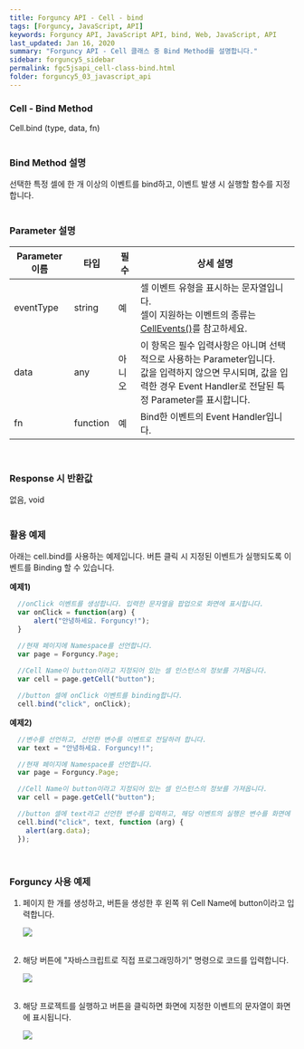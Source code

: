 ```yaml
---
title: Forguncy API - Cell - bind
tags: [Forguncy, JavaScript, API]
keywords: Forguncy API, JavaScript API, bind, Web, JavaScript, API
last_updated: Jan 16, 2020
summary: "Forguncy API - Cell 클래스 중 Bind Method를 설명합니다."
sidebar: forguncy5_sidebar
permalink: fgc5jsapi_cell-class-bind.html
folder: forguncy5_03_javascript_api
---
```


### Cell - Bind Method
Cell.bind (type, data, fn)
<br /><br />

### Bind Method 설명
선택한 특정 셀에 한 개 이상의 이벤트를 bind하고, 이벤트 발생 시 실행할 함수를 지정합니다.
<br /><br />

### Parameter 설명

| Parameter 이름 | 타입 | 필수 | 상세 설명 |
| --- | --- | --- | --- |
| eventType | string | 예	| 셀 이벤트 유형을 표시하는 문자열입니다. <br />셀이 지원하는 이벤트의 종류는 [CellEvents()]()를 참고하세요. |
| data | any | 아니오	| 이 항목은 필수 입력사항은 아니며 선택적으로 사용하는 Parameter입니다. <br />값을 입력하지 않으면 무시되며, 값을 입력한 경우 Event Handler로 전달된 특정 Parameter를 표시합니다.|
| fn | function | 예 | Bind한 이벤트의 Event Handler입니다. |

<br />

### Response 시 반환값
없음, void
<br /><br />

### 활용 예제
아래는 cell.bind를 사용하는 예제입니다. 버튼 클릭 시 지정된 이벤트가 실행되도록 이벤트를 Binding 할 수 있습니다.
<br />

**예제1)**

~~~javascript
  //onClick 이벤트를 생성합니다. 입력한 문자열을 팝업으로 화면에 표시합니다.
  var onClick = function(arg) {
      alert("안녕하세요. Forguncy!");
  }

  //현재 페이지에 Namespace를 선언합니다.
  var page = Forguncy.Page;
  
  //Cell Name이 button이라고 지정되어 있는 셀 인스턴스의 정보를 가져옵니다.
  var cell = page.getCell("button");

  //button 셀에 onClick 이벤트를 binding합니다.
  cell.bind("click", onClick);
~~~

**예제2)**

~~~javascript
  //변수를 선언하고, 선언한 변수를 이벤트로 전달하려 합니다.
  var text = "안녕하세요. Forguncy!!";

  //현재 페이지에 Namespace를 선언합니다.
  var page = Forguncy.Page;

  //Cell Name이 button이라고 지정되어 있는 셀 인스턴스의 정보를 가져옵니다.
  var cell = page.getCell("button");

  //button 셀에 text라고 선언한 변수를 입력하고, 해당 이벤트의 실행은 변수를 화면에 표시하도록 합니다.
  cell.bind("click", text, function (arg) {
    alert(arg.data);
  });
~~~

<br />

### Forguncy 사용 예제

1. 페이지 한 개를 생성하고, 버튼을 생성한 후 왼쪽 위 Cell Name에 button이라고 입력합니다.

    ![]({{site.url}}/images/forguncy5/ex-ss_cell-bind01.png)
    <br /><br />

2. 해당 버튼에 "자바스크립트로 직접 프로그래밍하기" 명령으로 코드를 입력합니다.

    ![]({{site.url}}/images/forguncy5/ex-ss_cell-bind02.png)
    <br /><br />
    
3. 해당 프로젝트를 실행하고 버튼을 클릭하면 화면에 지정한 이벤트의 문자열이 화면에 표시됩니다.

    ![]({{site.url}}/images/forguncy5/ex-ss_cell-bind03.gif)

<br /><br />